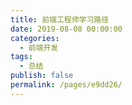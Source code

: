 ```yaml
---
title: 前端工程师学习路径
date: 2019-08-08 00:00:00
categories: 
  - 前端开发
tags: 
  - 总结
publish: false
permalink: /pages/e9dd26/
---
```

